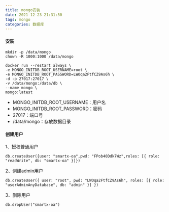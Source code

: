 ```yaml
---
title: mongo安装
date: 2021-12-23 21:31:50
tags: mongo
categories: 数据库
---
```


#### 安装

```
mkdir -p /data/mongo
chown -R 1000:1000 /data/mongo
 
docker run --restart always \
-e MONGO_INITDB_ROOT_USERNAME=root \
-e MONGO_INITDB_ROOT_PASSWORD=LWOqa2FtfCZ9As6h \
-d -p 27017:27017 \
-v /data/mongo:/data/db \
--name mongo \
mongo:latest
```

- MONGO_INITDB_ROOT_USERNAME：用户名
- MONGO_INITDB_ROOT_PASSWORD：密码
- 27017：端口号
- /data/mongo：存放数据目录


#### 创建用户
1、授权普通用户
```
db.createUser({user: "smartx-oa",pwd: "FPob40Ddk7Wz",roles: [{ role: "readWrite", db: "smartx-oa" }]})
```


2、创建admin用户
```
db.createUser({ user: "root", pwd: "LWOqa2FtfCZ9As6h", roles: [{ role: "userAdminAnyDatabase", db: "admin" }] })
```


3、删除用户
```
db.dropUser("smartx-oa")
```